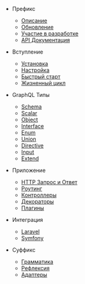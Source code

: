 - Префикс
    - [Описание](/ru/README.md)
    - [Обновление](/ru/upgrade)
    - [Участие в разработке](/ru/contributions)
    - [API Документация](http://railt.org/api/index.html)
    
- Вступление
    - [Установка](/ru/installation)
    - [Настройка](/ru/configuration)
    - [Быстрый старт](/ru/quickstart)
    - [Жизненный цикл](/ru/lifecycle)
    
- GraphQL Типы
    - [Schema](/ru/schema)
    - [Scalar](/ru/scalar)
    - [Object](/ru/object)
    - [Interface](/ru/interface)
    - [Enum](/ru/enum)
    - [Union](/ru/union)
    - [Directive](/ru/directive)
    - [Input](/ru/input)
    - [Extend](/ru/extend)
    
- Приложение
    - [HTTP Запрос и Ответ](/ru/http-io)
    - [Роутинг](/ru/routes)
    - [Контроллеры](/ru/controllers)
    - [Декораторы](/ru/decorators)
    - [Плагины](/ru/plugins)

- Интеграция
    - [Laravel](/ru/laravel)
    - [Symfony](/ru/symfony)
    
- Суффикс
    - [Грамматика](/ru/graphql-idl)
    - [Рефлексия](/ru/reflection)
    - [Адаптеры](/ru/adapters)
